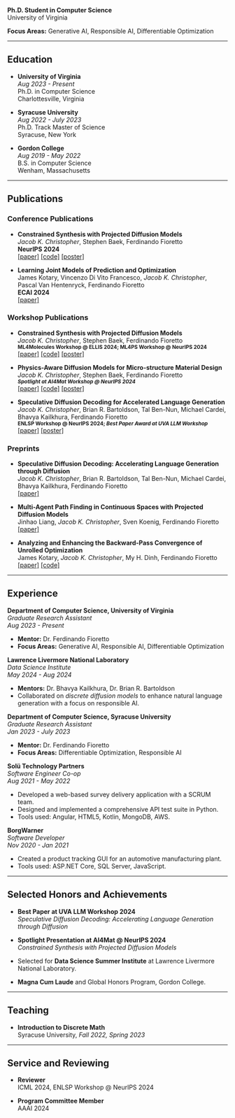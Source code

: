 **Ph.D. Student in Computer Science**  
University of Virginia  

**Focus Areas:** Generative AI, Responsible AI, Differentiable Optimization  

---

## Education

- **University of Virginia**  
  *Aug 2023 - Present*  
  Ph.D. in Computer Science   
  Charlottesville, Virginia  

- **Syracuse University**  
  *Aug 2022 - July 2023*  
  Ph.D. Track Master of Science   
  Syracuse, New York  

- **Gordon College**  
  *Aug 2019 - May 2022*  
  B.S. in Computer Science   
  Wenham, Massachusetts  

---

## Publications

### Conference Publications

- **Constrained Synthesis with Projected Diffusion Models**  
  *Jacob K. Christopher*, Stephen Baek, Ferdinando Fioretto  
  **NeurIPS 2024**  
  [[paper]](https://arxiv.org/abs/2402.03559) [[code]](https://github.com/RAISELab-atUVA/Projected-Diffusion) [[poster]](https://neurips.cc/virtual/2024/poster/95942)  

- **Learning Joint Models of Prediction and Optimization**  
  James Kotary, Vincenzo Di Vito Francesco, *Jacob K. Christopher*, Pascal Van Hentenryck, Ferdinando Fioretto  
  **ECAI 2024**  
  [[paper]](https://arxiv.org/abs/2409.04898)  

### Workshop Publications

- **Constrained Synthesis with Projected Diffusion Models**  
  *Jacob K. Christopher*, Stephen Baek, Ferdinando Fioretto  
  <small>**ML4Molecules Workshop @ ELLIS 2024; ML4PS Workshop @ NeurIPS 2024** </small>  
  [[paper]](https://arxiv.org/abs/2402.03559) [[code]](https://github.com/RAISELab-atUVA/Projected-Diffusion) [[poster]](https://neurips.cc/virtual/2024/poster/100112) 

- **Physics-Aware Diffusion Models for Micro-structure Material Design**  
  *Jacob K. Christopher*, Stephen Baek, Ferdinando Fioretto    
  <small>***Spotlight at AI4Mat Workshop @ NeurIPS 2024***</small>  
  [[paper]](https://openreview.net/pdf?id=l13UI4nvGz) [[code]](https://github.com/RAISELab-atUVA/Projected-Diffusion) [[poster]](https://neurips.cc/virtual/2024/poster/103734)  

- **Speculative Diffusion Decoding for Accelerated Language Generation**  
  *Jacob K. Christopher*, Brian R. Bartoldson, Tal Ben-Nun, Michael Cardei, Bhavya Kailkhura, Ferdinando Fioretto  
  <small>**ENLSP Workshop @ NeurIPS 2024; *Best Paper Award at UVA LLM Workshop*** </small>  
  [[paper]](https://neurips2024-enlsp.github.io/papers/paper_68.pdf) [[poster]](https://neurips.cc/virtual/2024/poster/106484) 

### Preprints

- **Speculative Diffusion Decoding: Accelerating Language Generation through Diffusion**  
  *Jacob K. Christopher*, Brian R. Bartoldson, Tal Ben-Nun, Michael Cardei, Bhavya Kailkhura, Ferdinando Fioretto  
  [[paper]](https://arxiv.org/abs/2408.05636)
  
- **Multi-Agent Path Finding in Continuous Spaces with Projected Diffusion Models**  
  Jinhao Liang, *Jacob K. Christopher*, Sven Koenig, Ferdinando Fioretto  
  [[paper]](https://arxiv.org/abs/2412.17993)
  
- **Analyzing and Enhancing the Backward-Pass Convergence of Unrolled Optimization**  
  James Kotary, *Jacob K. Christopher*, My H. Dinh, Ferdinando Fioretto  
  [[paper]](https://arxiv.org/abs/2312.17394)  [[code]](https://github.com/fold-opt/fold-opt/tree/main)

---

## Experience

**Department of Computer Science, University of Virginia**  
*Graduate Research Assistant*  
*Aug 2023 - Present*  
- **Mentor:** Dr. Ferdinando Fioretto  
- **Focus Areas:** Generative AI, Responsible AI, Differentiable Optimization  

**Lawrence Livermore National Laboratory**  
*Data Science Institute*  
*May 2024 - Aug 2024*  
- **Mentors:** Dr. Bhavya Kailkhura, Dr. Brian R. Bartoldson  
- Collaborated on *discrete diffusion models* to enhance natural language generation with a focus on responsible AI.  

**Department of Computer Science, Syracuse University**  
*Graduate Research Assistant*  
*Jan 2023 - July 2023*  
- **Mentor:** Dr. Ferdinando Fioretto  
- **Focus Areas:** Differentiable Optimization, Responsible AI  

**Solü Technology Partners**  
*Software Engineer Co-op*  
*Aug 2021 - May 2022*  
- Developed a web-based survey delivery application with a SCRUM team.  
- Designed and implemented a comprehensive API test suite in Python.  
- Tools used: Angular, HTML5, Kotlin, MongoDB, AWS.  

**BorgWarner**  
*Software Developer*  
*Nov 2020 - Jan 2021*  
- Created a product tracking GUI for an automotive manufacturing plant.  
- Tools used: ASP.NET Core, SQL Server, JavaScript.  

---

## Selected Honors and Achievements

- **Best Paper at UVA LLM Workshop 2024**  
  *Speculative Diffusion Decoding: Accelerating Language Generation through Diffusion*  

- **Spotlight Presentation at AI4Mat @ NeurIPS 2024**  
  *Constrained Synthesis with Projected Diffusion Models*  

- Selected for **Data Science Summer Institute** at Lawrence Livermore National Laboratory.  
- **Magna Cum Laude** and Global Honors Program, Gordon College.  

---

## Teaching

- **Introduction to Discrete Math**  
  Syracuse University, *Fall 2022, Spring 2023*  

---

## Service and Reviewing

- **Reviewer**  
  ICML 2024, ENLSP Workshop @ NeurIPS 2024  

- **Program Committee Member**  
  AAAI 2024  
